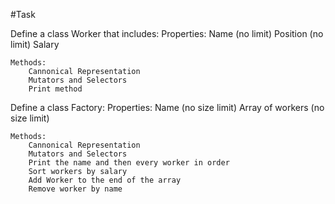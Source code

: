 #Task

Define a class Worker that includes:
	Properties:
		Name (no limit)
		Position (no limit)
		Salary

	Methods:
		Cannonical Representation
		Mutators and Selectors
		Print method


Define a class Factory:
	Properties:
		Name (no size limit)
		Array of workers (no size limit)

	Methods:
		Cannonical Representation
		Mutators and Selectors
		Print the name and then every worker in order
		Sort workers by salary
		Add Worker to the end of the array
		Remove worker by name
